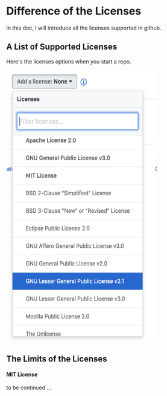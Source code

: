# Difference of the Licenses

In this doc, I will introduce all the licenses supported in github.

## A List of Supported Licenses

Here's the licenses options when you start a repo.

<img width="400" height="720" src="../imgs/license-list.png">

## The Limits of the Licenses

#### MIT License
to be continued ...

